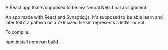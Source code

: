 A React app that's supposed to be my Neural Nets final assignment.

An app made with React and Synaptic.js. It's supposed to be able learn and later
tell if a pattern on a 7*9 sized tileset represents a letter or not.

To compile:

npm install
npm run build

